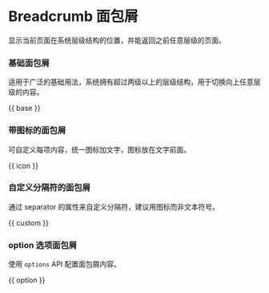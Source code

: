 # Breadcrumb 面包屑

显示当前页面在系统层级结构的位置，并能返回之前任意层级的页面。

### 基础面包屑
适用于广泛的基础用法，系统拥有超过两级以上的层级结构，用于切换向上任意层级的内容。

{{ base }}

### 带图标的面包屑
可自定义每项内容，统一图标加文字，图标放在文字前面。

{{ icon }}

### 自定义分隔符的面包屑

通过 separator 的属性来自定义分隔符，建议用图标而非文本符号。

{{ custom }}

<!-- ### 带下拉的面包屑
面包屑支持下拉菜单，带下拉的面包屑分隔符建议避免使用 “ > ”。

{{ dropdown }} -->

### option 选项面包屑

使用 `options` API 配置面包屑内容。

{{ option }}
